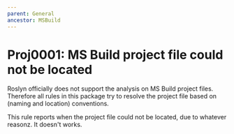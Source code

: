 ```yaml
---
parent: General
ancestor: MSBuild
---
```


# Proj0001: MS Build project file could not be located
Roslyn officially does not support the analysis on MS Build project files.
Therefore all rules in this package try to resolve the project file based on
(naming and location) conventions.

This rule reports when the project file could not be located, due to whatever
reasonz. It doesn't works.

